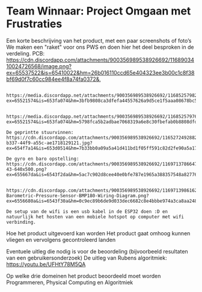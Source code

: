 # Team Winnaar: Project Omgaan met Frustraties
Een korte beschrijving van het product, met een paar screenshots of foto’s
    We maken een "raket" voor ons PWS en doen hier het deel besproken in de verdeling.
    PCB: https://cdn.discordapp.com/attachments/900356989538926692/1168903410024726568/image.png?ex=65537522&is=65410022&hm=26b016110ccd65e404323ee3b00c1c8f38bf69d0f7c60cc984ee4f8a74fa0372&,

        https://media.discordapp.net/attachments/900356989538926692/1168525798207144056/image.png?ex=65521574&is=653fa074&hm=3bfb9808ca3dfefa44557626a9d5ce1f5aaa08678bc525765ee945411d123c83&=&width=1152&height=676,

        https://media.discordapp.net/attachments/900356989538926692/1168525797640896562/image.png?ex=65521574&is=653fa074&hm=5798fca5b2adbae7068319a6e8c30fbefab0b8808dfd52ed8007ba702ff94335&=&width=1346&height=676

    De geprintte stuurvinnen: https://cdn.discordapp.com/attachments/900356989538926692/1165272492882022460/rn_image_picker_lib_temp_1f991bf4-b337-44f9-a55c-ae1718129121.jpg?ex=654f7a14&is=653d0514&hm=7b33bb0a09a5a41d411bd1f05ff591c82d2fe90a5a17ce92be484217fc6f96c2&

    De gyro en baro opstelling: https://cdn.discordapp.com/attachments/900356989538926692/1169713786647740436/Screenshot-43-640x500.png?ex=655667da&is=6543f2da&hm=5ac7c902d8cee40e0bfe787e1965a388357548a8277676c4f41010d1c177688c&

                                https://cdn.discordapp.com/attachments/900356989538926692/1169713986162409482/Arduino-Barometric-Pressure-Sensor-BMP180-Wiring-Diagram.png?ex=6556680a&is=6543f30a&hm=0c9ec89b6de9d033dec6682c8e4bbbe974a3ca8aa2487dfd3b69d8949c6852eb&
                                
    De setup van de wifi is een usb kabel in de ESP32 doen :D en natuurlijk het hosten van een mobiele hotspot op computer met wifi verbinding.

Hoe het product uitgevoerd kan worden
    Het product gaat omhoog kunnen vliegen en vervolgens gecontroleerd landen

Eventuele uitleg die nodig is voor de beoordeling (bijvoorbeeld resultaten van een gebruikersonderzoek)
    De uitleg van Rubens algoritmiek: https://youtu.be/UFHtY78M5QA

Op welke drie domeinen het product beoordeeld moet worden
    Programmeren, Physical Computing en Algoritmiek

